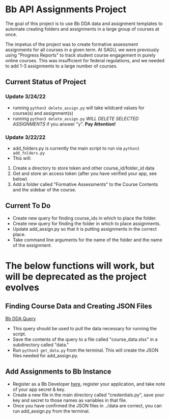 # Bb API Assignments Project

The goal of this project is to use Bb DDA data and assignment templates
to automate creating folders and assignments in a large group of courses at once.

The impetus of the project was to create formative assessment assignments
for all courses in a given term. At SAGU, we were previously using "Progress Reports"
to track student course engagement in purely online courses. This was insufficient
for federal regulations, and we needed to add 1-3 assignments to a large number of courses.

## Current Status of Project

### Update 3/24/22

- running ```python3 delete_assign.py``` will take wildcard values for course(s) and assignment(s)
- running ```python3 delete_assign.py``` *WILL DELETE SELECTED ASSIGNMENTS* if you answer "y". **Pay Attention!**

### Update 3/22/22

- add_folders.py is currently the main script to run via ```python3 add_folders.py```
- This will:
1. Create a directory to store token and other course_id/folder_id data
2. Get and store an access token (after you have verified your app, see below)
3. Add a folder called "Formative Assessments" to the Course Contents and the sidebar of the course.

## Current To Do

- Create new query for finding course_ids in which to place the folder.
- Create new query for finding the folder in which to place assignments.
- Update add_assign.py so that it is putting assignments in the correct place.
- Take command line arguments for the name of the folder and the name of the assignment.

# The below functions will work, but will be deprecated as the project evolves

## Finding Course Data and Creating JSON Files

[Bb DDA Query](https://github.com/cdbaca/bb_assignments/blob/main/find_course_contents.sql)

- This query should be used to pull the data necessary for running the script.
- Save the contents of the query to a file called "course_data.xlsx" in a subdirectory called "data."
- Run ```python3 get_data.py``` from the terminal. This will create the JSON files needed for add_assign.py.

## Add Assignments to Bb Instance

- Register as a Bb Developer [here](https://developer.blackboard.com/), register your application, and take note of your app secret & key.
- Create a new file in the main directory called "credentials.py", save your key and secret to those names as variables in that file.
- Once you have confirmed the JSON files in ../data are correct, you can run add_assign.py from the terminal.
